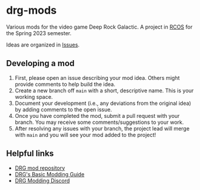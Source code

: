 # drg-mods
Various mods for the video game Deep Rock Galactic. A project in [RCOS](https://github.com/rcos) for the Spring 2023 semester. 

Ideas are organized in [Issues](https://github.com/Patch4747/drg-mods/issues). 

## Developing a mod
1. First, please open an issue describing your mod idea. Others might provide comments to help build the idea. 
2. Create a new branch off `main` with a short, descriptive name. This is your working space. 
3. Document your development (i.e., any deviations from the original idea) by adding comments to the open issue.
4. Once you have completed the mod, submit a pull request with your branch. You may receive some comments/suggestions to your work. 
5. After resolving any issues with your branch, the project lead will merge with `main` and you will see your mod added to the project! 

## Helpful links
* [DRG mod repository](https://mod.io/g/drg)
* [DRG's Basic Modding Guide](https://mod.io/g/drg/r/drg-basic-modding-guide)
* [DRG Modding Discord](https://discord.gg/zQMKGTStfa)
